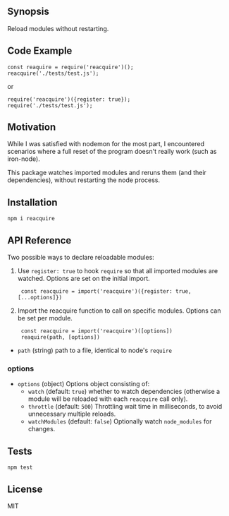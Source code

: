 ## Synopsis

Reload modules without restarting.

## Code Example

    const reaquire = require('reacquire')();
    reacquire('./tests/test.js');

or

    require('reacquire')({register: true});
    require('./tests/test.js');

## Motivation

While I was satisfied with nodemon for the most part, I encountered scenarios where a full reset of the program doesn't really work (such as iron-node).

This package watches imported modules and reruns them (and their dependencies), without restarting the node process.

## Installation

`npm i reacquire`

## API Reference

Two possible ways to declare reloadable modules:

1. Use `register: true` to hook `require` so that all imported modules are watched. Options are set on the initial import.

        const reacquire = import('reacquire')({register: true, [...options]})


2. Import the reacquire function to call on specific modules. Options can be set per module.

        const reacquire = import('reacquire')([options])
        reaquire(path, [options])

* `path` (string) path to a file, identical to node's `require`

### options

* `options` (object) Options object consisting of:
	* `watch` (default: `true`) whether to watch dependencies (otherwise a module will be reloaded with each `reacquire` call only).
	* `throttle` (default: `500`) Throttling wait time in milliseconds, to avoid unnecessary multiple reloads.
	* `watchModules` (default: `false`) Optionally watch `node_modules` for changes.

## Tests

`npm test`

## License

MIT
